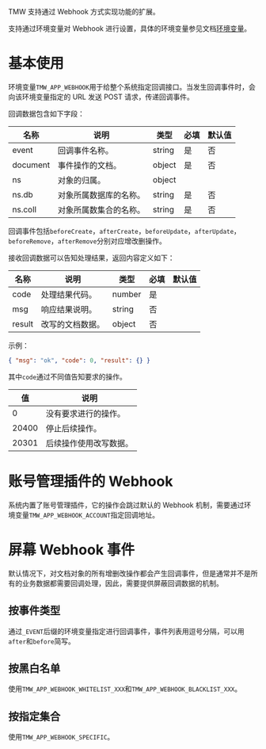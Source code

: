 TMW 支持通过 Webhook 方式实现功能的扩展。

支持通过环境变量对 Webhook 进行设置，具体的环境变量参见文档[环境变量](环境变量.md)。

# 基本使用

环境变量`TMW_APP_WEBHOOK`用于给整个系统指定回调接口。当发生回调事件时，会向该环境变量指定的 URL 发送 POST 请求，传递回调事件。

回调数据包含如下字段：

| 名称     | 说明                   | 类型   | 必填 | 默认值 |
| -------- | ---------------------- | ------ | ---- | ------ |
| event    | 回调事件名称。         | string | 是   | 否     |
| document | 事件操作的文档。       | object | 是   | 否     |
| ns       | 对象的归属。           | object |      |
| ns.db    | 对象所属数据库的名称。 | string | 是   | 否     |
| ns.coll  | 对象所属数集合的名称。 | string | 是   | 否     |

回调事件包括`beforeCreate`，`afterCreate`，`beforeUpdate`，`afterUpdate`，`beforeRemove`，`afterRemove`分别对应增改删操作。

接收回调数据可以告知处理结果，返回内容定义如下：

| 名称   | 说明             | 类型   | 必填 | 默认值 |
| ------ | ---------------- | ------ | ---- | ------ |
| code   | 处理结果代码。   | number | 是   |        |
| msg    | 响应结果说明。   | string | 否   |        |
| result | 改写的文档数据。 | object | 否   |        |

示例：

```json
{ "msg": "ok", "code": 0, "result": {} }
```

其中`code`通过不同值告知要求的操作。

| 值    | 说明                   |
| ----- | ---------------------- |
| 0     | 没有要求进行的操作。   |
| 20400 | 停止后续操作。         |
| 20301 | 后续操作使用改写数据。 |

# 账号管理插件的 Webhook

系统内置了账号管理插件，它的操作会跳过默认的 Webhook 机制，需要通过环境变量`TMW_APP_WEBHOOK_ACCOUNT`指定回调地址。

# 屏幕 Webhook 事件

默认情况下，对文档对象的所有增删改操作都会产生回调事件，但是通常并不是所有的业务数据都需要回调处理，因此，需要提供屏蔽回调数据的机制。

## 按事件类型

通过`_EVENT`后缀的环境变量指定进行回调事件，事件列表用逗号分隔，可以用`after`和`before`简写。

## 按黑白名单

使用`TMW_APP_WEBHOOK_WHITELIST_XXX`和`TMW_APP_WEBHOOK_BLACKLIST_XXX`。

## 按指定集合

使用`TMW_APP_WEBHOOK_SPECIFIC`。
